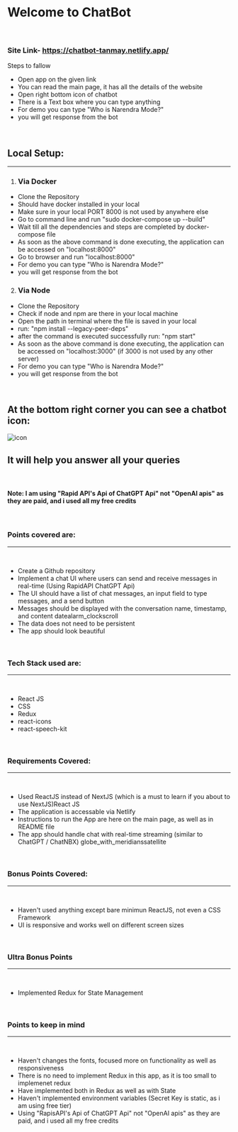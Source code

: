 # Welcome to ChatBot

<br>
 
### Site Link- https://chatbot-tanmay.netlify.app/

Steps to fallow

- Open app on the given link
- You can read the main page, it has all the details of the website
- Open right bottom icon of chatbot
- There is a Text box where you can type anything
- For demo you can type "Who is Narendra Mode?"
- you will get response from the bot

<br>

## Local Setup:

---

1. ### Via Docker

- Clone the Repository
- Should have docker installed in your local
- Make sure in your local PORT 8000 is not used by anywhere else
- Go to command line and run "sudo docker-compose up --build"
- Wait till all the dependencies and steps are completed by docker-compose file
- As soon as the above command is done executing, the application can be accessed on "localhost:8000"
- Go to browser and run "localhost:8000"
- For demo you can type "Who is Narendra Mode?"
- you will get response from the bot

2. ### Via Node

- Clone the Repository
- Check if node and npm are there in your local machine
- Open the path in terminal where the file is saved in your local
- run: "npm install --legacy-peer-deps"
- after the command is executed successfully run: "npm start"
- As soon as the above command is done executing, the application can be accessed on "localhost:3000" (if 3000 is not used by any other server)
- For demo you can type "Who is Narendra Mode?"
- you will get response from the bot

<br>

## At the bottom right corner you can see a chatbot icon:

<img
            src="https://img.icons8.com/stickers/100/null/chatbot.png"
            alt="icon"
          />

## It will help you answer all your queries

<br>

#### Note: I am using "Rapid API's Api of ChatGPT Api" not "OpenAI apis" as they are paid, and i used all my free credits

<br>

### Points covered are:

---

<br>

- Create a Github repository
- Implement a chat UI where users can send and receive messages in real-time (Using RapidAPI ChatGPT Api)
- The UI should have a list of chat messages, an input field to type messages, and a send button
- Messages should be displayed with the conversation name, timestamp, and content datealarm_clockscroll
- The data does not need to be persistent
- The app should look beautiful

<br>

### Tech Stack used are:

---

<br>

- React JS
- CSS
- Redux
- react-icons
- react-speech-kit

<br>

### Requirements Covered:

---

<br>

- Used ReactJS instead of NextJS (which is a must to learn if you about to use NextJS)React JS
- The application is accessable via Netlify
- Instructions to run the App are here on the main page, as well as in README file
- The app should handle chat with real-time streaming (similar to ChatGPT / ChatNBX) globe_with_meridianssatellite

<br>

### Bonus Points Covered:

---

<br>

- Haven't used anything except bare minimun ReactJS, not even a CSS Framework
- UI is responsive and works well on different screen sizes

<br>

### Ultra Bonus Points

---

<br>

- Implemented Redux for State Management

<br/>

### Points to keep in mind

---

<br>

- Haven't changes the fonts, focused more on functionality as well as responsiveness
- There is no need to implement Redux in this app, as it is too small to implemenet redux
- Have implemented both in Redux as well as with State
- Haven't implemented environment variables (Secret Key is static, as i am using free tier)
- Using "RapisAPI's Api of ChatGPT Api" not "OpenAI apis" as they are paid, and i used all my free credits
